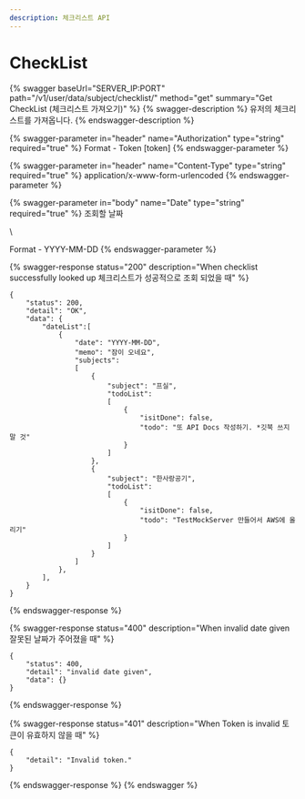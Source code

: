 ```yaml
---
description: 체크리스트 API
---
```


# CheckList

{% swagger baseUrl="SERVER_IP:PORT" path="/v1/user/data/subject/checklist/" method="get" summary="Get CheckList (체크리스트 가져오기)" %}
{% swagger-description %}
유저의 체크리스트를 가져옵니다.
{% endswagger-description %}

{% swagger-parameter in="header" name="Authorization" type="string" required="true" %}
Format - Token [token]
{% endswagger-parameter %}

{% swagger-parameter in="header" name="Content-Type" type="string" required="true" %}
application/x-www-form-urlencoded
{% endswagger-parameter %}

{% swagger-parameter in="body" name="Date" type="string" required="true" %}
 조회할 날짜

\


Format - YYYY-MM-DD
{% endswagger-parameter %}

{% swagger-response status="200" description="When checklist successfully looked up
체크리스트가 성공적으로 조회 되었을 때" %}
```
{
    "status": 200,
    "detail": "OK",
    "data": {
        "dateList":[
            {
                "date": "YYYY-MM-DD",
                "memo": "잠이 오네요",
                "subjects":
                [ 
                    {
                        "subject": "프실",
                        "todoList":
                        [
                            {
                                "isitDone": false,
                                "todo": "또 API Docs 작성하기. *깃북 쓰지 말 것"
                            }
                        ]
                    },
                    {
                        "subject": "한사랑공기",
                        "todoList":
                        [
                            {
                                "isitDone": false,
                                "todo": "TestMockServer 만들어서 AWS에 올리기"
                            }
                        ]
                    }
                ]
            },
        ],
    }
}
```
{% endswagger-response %}

{% swagger-response status="400" description="When invalid date given
잘못된 날짜가 주어졌을 때" %}
```
{
    "status": 400,
    "detail": "invalid date given",
    "data": {}
}
```
{% endswagger-response %}

{% swagger-response status="401" description="When Token is invalid
토큰이 유효하지 않을 때" %}
```
{
    "detail": "Invalid token."
}
```
{% endswagger-response %}
{% endswagger %}

